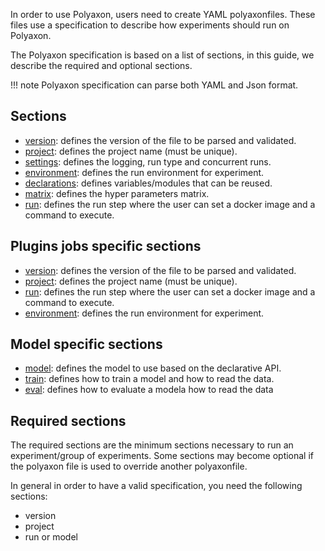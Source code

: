 In order to use Polyaxon, users need to create YAML polyaxonfiles.
These files use a specification to describe how experiments should run on Polyaxon.

The Polyaxon specification is based on a list of sections, in this guide, we describe the required and optional sections.

!!! note
    Polyaxon specification can parse both YAML and Json format.


## Sections

 * [version](sections#version): defines the version of the file to be parsed and validated.
 * [project](sections#project): defines the project name (must be unique).
 * [settings](sections#settings): defines the logging, run type and concurrent runs.
 * [environment](sections#environment): defines the run environment for experiment.
 * [declarations](sections#declarations): defines variables/modules that can be reused.
 * [matrix](sections#matrix): defines the hyper parameters matrix.
 * [run](sections#run): defines the run step where the user can set a docker image and a command to execute.


## Plugins jobs specific sections
 * [version](sections#version): defines the version of the file to be parsed and validated.
 * [project](sections#project): defines the project name (must be unique).
 * [run](sections#run): defines the run step where the user can set a docker image and a command to execute.
 * [environment](sections#environment): defines the run environment for experiment.


## Model specific sections

 * [model](model_sections#model): defines the model to use based on the declarative API.
 * [train](model_sections#train): defines how to train a model and how to read the data.
 * [eval](model_sections#train): defines how to evaluate a modela how to read the data


## Required sections

The required sections are the minimum sections necessary to run an experiment/group of experiments.
Some sections may become optional if the polyaxon file is used to override another polyaxonfile.

In general in order to have a valid specification, you need the following sections:

 * version
 * project
 * run or model
